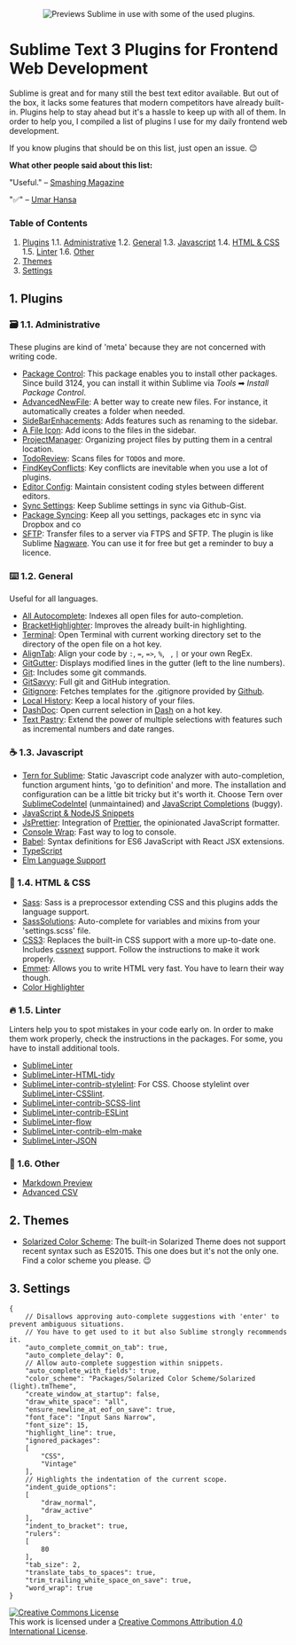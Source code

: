 
<div align="center">
  <img src="preview.gif" alt="Previews Sublime in use with some of the used plugins.">
</div>

# Sublime Text 3 Plugins for Frontend Web Development

Sublime is great and for many still the best text editor available. But out of the box, it lacks some features that modern competitors have already built-in. Plugins help to stay ahead but it's a hassle to keep up with all of them. In order to help you, I compiled a list of plugins I use for my daily frontend web development. 

If you know plugins that should be on this list, just open an issue. 😉

**What other people said about this list:**

"Useful." – [Smashing Magazine](https://twitter.com/smashingmag/status/857784722373701632)

"✅" – [Umar Hansa](https://twitter.com/umaar/status/855385340105904128)


### Table of Contents
1. [Plugins](#plugins)
	1.1. [Administrative](#administrative)
	1.2. [General](#general)
	1.3. [Javascript](#javascript)
	1.4. [HTML & CSS](#htmlcss)
	1.5. [Linter](#linter)
	1.6. [Other](#other)
2. [Themes](#themes)
3. [Settings](#settings)

<a name="plugins"/>

## 1. Plugins

<a name="administrative"/>

### 🗃 1.1. Administrative 
These plugins are kind of 'meta' because they are not concerned with writing code.

* [Package Control](https://packagecontrol.io/packages/Package%20Control): This package enables you to install other packages. Since build 3124, you can install it within Sublime via <em>Tools</em> ➡ <em>Install Package Control</em>.
* [AdvancedNewFile](https://packagecontrol.io/packages/AdvancedNewFile): A better way to create new files. For instance, it automatically creates a folder when needed.
* [SideBarEnhacements](https://packagecontrol.io/packages/SideBarEnhancements): Adds features such as renaming to the sidebar.
* [A File Icon](https://packagecontrol.io/packages/A%20File%20Icon): Add icons to the files in the sidebar.
* [ProjectManager](https://packagecontrol.io/packages/ProjectManager): Organizing project files by putting them in a central location.
* [TodoReview](https://packagecontrol.io/packages/TodoReview): Scans files for `TODO`s and more.
* [FindKeyConflicts](https://packagecontrol.io/packages/FindKeyConflicts): Key conflicts are inevitable when you use a lot of plugins.
* [Editor Config](https://packagecontrol.io/packages/EditorConfig): Maintain consistent coding styles between different editors.
* [Sync Settings](https://packagecontrol.io/packages/Sync%20Settings): Keep Sublime settings in sync via Github-Gist.
* [Package Syncing](https://packagecontrol.io/packages/Package%20Syncing): Keep all you settings, packages etc in sync via Dropbox and co
* [SFTP](https://packagecontrol.io/packages/SFTP): Transfer files to a server via FTPS and SFTP. The plugin is like Sublime [Nagware](https://en.wikipedia.org/wiki/Shareware#Nagware). You can use it for free but get a reminder to buy a licence.


<a name="general"/>

### ⌨️ 1.2. General 
Useful for all languages.

* [All Autocomplete](https://packagecontrol.io/packages/All%20Autocomplete): Indexes all open files for auto-completion.
* [BracketHighlighter](https://packagecontrol.io/packages/BracketHighlighter): Improves the already built-in highlighting.
* [Terminal](https://packagecontrol.io/packages/Terminal): Open Terminal with current working directory set to the directory of the open file on a hot key.
* [AlignTab](https://packagecontrol.io/packages/AlignTab): Align your code by `:`, `=`, `=>`, `%`, ` `, `|` or your own RegEx.
* [GitGutter](https://packagecontrol.io/packages/GitGutter): Displays modified lines in the gutter (left to the line numbers).
* [Git](https://packagecontrol.io/packages/Git): Includes some git commands.
* [GitSavvy](https://packagecontrol.io/packages/GitSavvy): Full git and GitHub integration.
* [Gitignore](https://packagecontrol.io/packages/Gitignore): Fetches templates for the .gitignore provided by [Github](https://github.com/github/gitignore).
* [Local History](https://packagecontrol.io/packages/Local%20History): Keep a local history of your files.
* [DashDoc](https://packagecontrol.io/packages/DashDoc): Open current selection in [Dash](https://kapeli.com/dash) on a hot key.
* [Text Pastry](https://packagecontrol.io/packages/Text%20Pastry): Extend the power of multiple selections with features such as incremental numbers and date ranges.


<a name="javascript"/>

### ☕️ 1.3. Javascript
* [Tern for Sublime](https://packagecontrol.io/packages/tern_for_sublime): Static Javascript code analyzer with auto-completion, function argument hints, 'go to definition' and more. The installation and configuration can be a little bit tricky but it's worth it. Choose Tern over [SublimeCodeIntel](https://packagecontrol.io/packages/SublimeCodeIntel) (unmaintained) and [JavaScript Completions](https://packagecontrol.io/packages/JavaScript%20Completions) (buggy). 
* [JavaScript & NodeJS Snippets](https://packagecontrol.io/packages/JavaScript%20%26%20NodeJS%20Snippets)
* [JsPrettier](https://packagecontrol.io/packages/JsPrettier): Integration of [Prettier](https://github.com/prettier/prettier), the opinionated JavaScript formatter.
* [Console Wrap](https://packagecontrol.io/packages/Console%20Wrap): Fast way to log to console.
* [Babel](https://packagecontrol.io/packages/Babel): Syntax definitions for ES6 JavaScript with React JSX extensions.
* [TypeScript](https://packagecontrol.io/packages/TypeScript)
* [Elm Language Support](https://packagecontrol.io/packages/Elm%20Language%20Support)

<a name="htmlcss"/>

### 🎨 1.4. HTML & CSS 
* [Sass](https://packagecontrol.io/packages/Sass): Sass is a preprocessor extending CSS and this plugins adds the language support.
* [SassSolutions](https://packagecontrol.io/packages/SassSolution): Auto-complete for variables and mixins from your 'settings.scss' file.
* [CSS3](https://packagecontrol.io/packages/CSS3): Replaces the built-in CSS support with a more up-to-date one. Includes [cssnext](http://cssnext.io) support. Follow the instructions to make it work properly.
* [Emmet](https://packagecontrol.io/packages/Emmet): Allows you to write HTML very fast. You have to learn their way though.
* [Color Highlighter](https://packagecontrol.io/packages/Color%20Highlighter)

<a name="linter"/>

### 🔥 1.5. Linter 
Linters help you to spot mistakes in your code early on. In order to make them work properly, check the instructions in the packages. For some, you have to install additional tools.

* [SublimeLinter](https://packagecontrol.io/packages/SublimeLinter)
* [SublimeLinter-HTML-tidy](https://packagecontrol.io/packages/SublimeLinter-html-tidy)
* [SublimeLinter-contrib-stylelint](https://packagecontrol.io/packages/SublimeLinter-contrib-stylelint): For CSS. Choose stylelint over [SublimeLinter-CSSlint](https://packagecontrol.io/packages/SublimeLinter-csslint).
* [SublimeLinter-contrib-SCSS-lint](https://packagecontrol.io/packages/SublimeLinter-contrib-scss-lint)
* [SublimeLinter-contrib-ESLint](https://packagecontrol.io/packages/SublimeLinter-contrib-eslint)
* [SublimeLinter-flow](https://packagecontrol.io/packages/SublimeLinter-flow)
* [SublimeLinter-contrib-elm-make](https://packagecontrol.io/packages/SublimeLinter-contrib-elm-make)
* [SublimeLinter-JSON](https://packagecontrol.io/packages/SublimeLinter-json)

<a name="other"/>

### 👥 1.6. Other
* [Markdown Preview](https://packagecontrol.io/packages/Markdown%20Preview)
* [Advanced CSV](https://packagecontrol.io/packages/Advanced%20CSV)

<a name="themes"/>

## 2. Themes

* [Solarized Color Scheme](https://packagecontrol.io/packages/Solarized%20Color%20Scheme): The built-in Solarized Theme does not support recent syntax such as ES2015. This one does but it's not the only one. Find a color scheme you please. 😉

<a name="settings"/>

## 3. Settings
```
{
    // Disallows approving auto-complete suggestions with 'enter' to prevent ambiguous situations.
    // You have to get used to it but also Sublime strongly recommends it.
    "auto_complete_commit_on_tab": true,
    "auto_complete_delay": 0,
    // Allow auto-complete suggestion within snippets.
    "auto_complete_with_fields": true,
    "color_scheme": "Packages/Solarized Color Scheme/Solarized (light).tmTheme",
    "create_window_at_startup": false,
    "draw_white_space": "all",
    "ensure_newline_at_eof_on_save": true,
    "font_face": "Input Sans Narrow",
    "font_size": 15,
    "highlight_line": true,
    "ignored_packages":
    [
        "CSS",
        "Vintage"
    ],
    // Highlights the indentation of the current scope.
    "indent_guide_options":
    [
        "draw_normal",
        "draw_active"
    ],
    "indent_to_bracket": true,
    "rulers":
    [
        80
    ],
    "tab_size": 2,
    "translate_tabs_to_spaces": true,
    "trim_trailing_white_space_on_save": true,
    "word_wrap": true
}

```

<a rel="license" href="http://creativecommons.org/licenses/by/4.0/"><img alt="Creative Commons License" style="border-width:0" src="https://i.creativecommons.org/l/by/4.0/88x31.png" /></a><br />This work is licensed under a <a rel="license" href="http://creativecommons.org/licenses/by/4.0/">Creative Commons Attribution 4.0 International License</a>.

